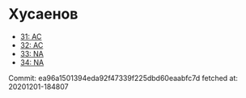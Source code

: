 # Хусаенов
- [31: AC](31.md)
- [32: AC](32.md)
- [33: NA](33.md)
- [34: NA](34.md)

Commit: ea96a1501394eda92f47339f225dbd60eaabfc7d
 fetched at: 20201201-184807

